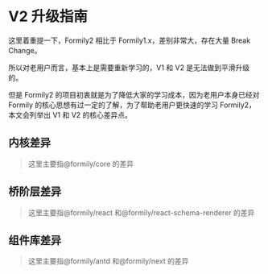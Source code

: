 # V2 升级指南

这里着重提一下，Formily2 相比于 Formily1.x，差别非常大，存在大量 Break Change。

所以对老用户而言，基本上是需要重新学习的，V1 和 V2 是无法做到平滑升级的。

但是 Formily2 的项目初衷就是为了降低大家的学习成本，因为老用户本身已经对 Formily 的核心思想有过一定的了解，为了帮助老用户更快速的学习 Formily2，本文会列举出 V1 和 V2 的核心差异点。

## 内核差异

> 这里主要指@formily/core 的差异

## 桥阶层差异

> 这里主要指@formily/react 和@formily/react-schema-renderer 的差异

## 组件库差异

> 这里主要指@formily/antd 和@formily/next 的差异
